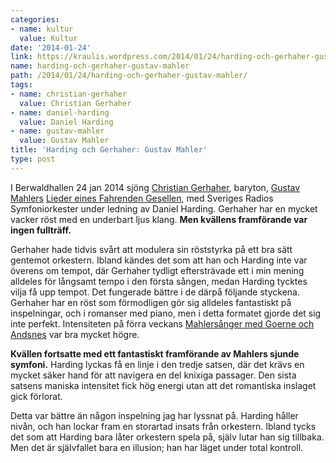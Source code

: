 ```yaml
---
categories:
- name: kultur
  value: Kultur
date: '2014-01-24'
link: https://kraulis.wordpress.com/2014/01/24/harding-och-gerhaher-gustav-mahler/
name: harding-och-gerhaher-gustav-mahler
path: /2014/01/24/harding-och-gerhaher-gustav-mahler/
tags:
- name: christian-gerhaher
  value: Christian Gerhaher
- name: daniel-harding
  value: Daniel Harding
- name: gustav-mahler
  value: Gustav Mahler
title: 'Harding och Gerhaher: Gustav Mahler'
type: post
---
```

I Berwaldhallen 24 jan 2014 sjöng [Christian Gerhaher](http://en.wikipedia.org/wiki/Christian_Gerhaher), baryton, [Gustav Mahlers](http://sv.wikipedia.org/wiki/Gustav_Mahler) [Lieder eines Fahrenden Gesellen](http://en.wikipedia.org/wiki/Lieder_eines_fahrenden_Gesellen), med Sveriges Radios Symfoniorkester under ledning av Daniel Harding. Gerhaher har en mycket vacker röst med en underbart ljus klang. **Men kvällens framförande var ingen fullträff.**



Gerhaher hade tidvis svårt att modulera sin röststyrka på ett bra sätt gentemot orkestern. Ibland kändes det som att han och Harding inte var överens om tempot, där Gerhaher tydligt eftersträvade ett i min mening alldeles för långsamt tempo i den första sången, medan Harding tycktes vilja få upp tempot. Det fungerade bättre i de därpå följande styckena. Gerhaher har en  röst som förmodligen gör sig alldeles fantastiskt på inspelningar, och i romanser med piano, men i detta formatet gjorde det sig inte perfekt. Intensiteten på förra veckans [Mahlersånger med Goerne och Andsnes](/posts/) var bra mycket högre.

**Kvällen fortsatte med ett fantastiskt framförande av Mahlers sjunde symfoni.** Harding lyckas få en linje i den tredje satsen, där det krävs en mycket säker hand för att navigera en del knixiga passager. Den sista satsens maniska intensitet fick hög energi utan att det romantiska inslaget gick förlorat.

Detta var bättre än någon inspelning jag har lyssnat på. Harding håller nivån, och han lockar fram en storartad insats från orkestern. Ibland tycks det som att Harding bara låter orkestern spela på, själv lutar han sig tillbaka. Men det är självfallet bara en illusion; han har läget under total kontroll.

